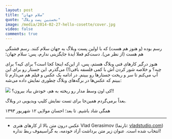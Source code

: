 ```yaml
---
layout: post
title: "سلام جهان"
quote: "نخستین پست وبلاگ"
image: /media/2014-02-27-hello-cosette/cover.jpg
video: false
comments: true
---
```


رسم بوده (و هنوز هم هست) که با اولین پست وبلاگ به جهان سلام کنند. رسم قشنگی هم هست (از نظر من). دست‌کم فعلا ایدهٔ جایگزینی ندارم، پس: سلام جهان؛

هنوز درگیر کارهای فنی وبلاگ هستم، پس، از این‌که اینجا کجا است؟ برای کیه؟ برای چیه؟ و خلاصه شور کردن آش با کمی فلسفه بافی(!) می‌گذرم. این جستار رو برای این آپ می‌کنم تا سر و ریخت جستارها رو ببینم. در ادامه یک عکس و فیلم هم می‌ذارم تا ببینم که عکس‌ها در برگه‌های وبلاگ چطوری نمایش داده می‌شه:

[![](http://uploadkon.ir/uploads/vladstudio_my_way_1440x960_signed.jpg)](http://uploadkon.ir/uploads/vladstudio_my_way_1440x960_signed.jpg)
کی اون وسط مدار رو ریخته به هم، خودش بیاد بیرون؟!!

بعداً برمی‌گردم همین‌جا برای تست نمایش کلیپ ویدیویی در وبلاگ.

همگی شاد باشیم. تا بعد؛
احسان مولایی
۱۲ شهریور ۱۳۹۳

---
 - عکس درون متن بالا از کارهای هنری Vlad Gerasimov (تارنما: [vladstudio.com](http://vladstudio.com/)) انتخاب شده است. عنوان زیر متن برداشت آزاد خودمه، به گراسیموف ربط نداره!
